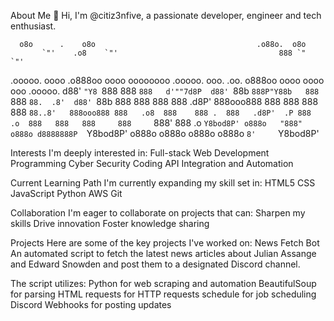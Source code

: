 About Me
👋 Hi, I'm @citiz3nfive, a passionate developer, engineer and tech enthusiast.

      o8o      .    o8o                                    .o88o.  o8o                       
           `"'    .o8    `"'                                    888 `"  `"'                       
 .ooooo.  oooo  .o888oo oooo    oooooooo  .ooooo.  ooo. .oo.   o888oo  oooo  oooo    ooo  .ooooo. 
d88' `"Y8 `888    888   `888   d'""7d8P  d88' `88b `888P"Y88b   888    `888   `88.  .8'  d88' `88b
888        888    888    888     .d8P'   888ooo888  888   888   888     888    `88..8'   888ooo888
888   .o8  888    888 .  888   .d8P'  .P 888    .o  888   888   888     888     `888'    888    .o
`Y8bod8P' o888o   "888" o888o d8888888P  `Y8bod8P' o888o o888o o888o   o888o     `8'     `Y8bod8P'

Interests
I'm deeply interested in:
Full-stack Web Development
Programming
Cyber Security
Coding
API Integration and Automation

Current Learning Path
I'm currently expanding my skill set in:
HTML5
CSS
JavaScript
Python
AWS
Git

Collaboration
I'm eager to collaborate on projects that can:
Sharpen my skills
Drive innovation
Foster knowledge sharing

Projects
Here are some of the key projects I've worked on:
News Fetch Bot
An automated script to fetch the latest news articles about Julian Assange and Edward Snowden and post them to a designated Discord channel. 

The script utilizes:
Python for web scraping and automation
BeautifulSoup for parsing HTML
requests for HTTP requests
schedule for job scheduling
Discord Webhooks for posting updates
